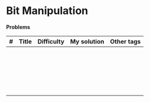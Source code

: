 # Bit Manipulation



**Problems**

|  #   | Title | Difficulty | My solution | Other tags |
| :--: | ----- | :--------: | :---------: | ---------- |
|      |       |            |             |            |
|      |       |            |             |            |
|      |       |            |             |            |
|      |       |            |             |            |
|      |       |            |             |            |
|      |       |            |             |            |
|      |       |            |             |            |
|      |       |            |             |            |
|      |       |            |             |            |
|      |       |            |             |            |
|      |       |            |             |            |
|      |       |            |             |            |
|      |       |            |             |            |
|      |       |            |             |            |
|      |       |            |             |            |
|      |       |            |             |            |
|      |       |            |             |            |
|      |       |            |             |            |
|      |       |            |             |            |
|      |       |            |             |            |
|      |       |            |             |            |
|      |       |            |             |            |

